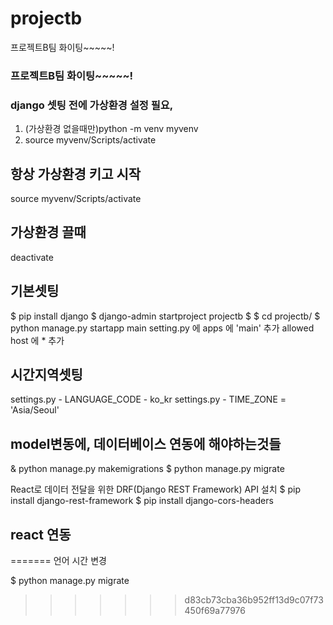 # projectb
프로젝트B팀 화이팅~~~~~!
### 프로젝트B팀 화이팅~~~~~!


### django 셋팅 전에 가상환경 설정 필요, 
1. (가상환경 없을때만)python -m venv myvenv
2. source myvenv/Scripts/activate 

## 항상 가상환경 키고 시작
source myvenv/Scripts/activate 
## 가상환경 끌때
deactivate
## 기본셋팅
$ pip install django
$ django-admin startproject projectb
$ $ cd projectb/
$ python manage.py startapp main
setting.py 에 apps 에 'main' 추가
allowed host 에 * 추가

## 시간지역셋팅
settings.py - LANGUAGE_CODE - ko_kr
settings.py - TIME_ZONE = 'Asia/Seoul'

## model변동에, 데이터베이스 연동에 해야하는것들
& python manage.py makemigrations
$ python manage.py migrate

 React로 데이터 전달을 위한 DRF(Django REST Framework) API 설치
$ pip install django-rest-framework
$ pip install django-cors-headers

## react 연동
=======
언어 시간 변경

$ python manage.py migrate

>>>>>>> d83cb73cba36b952ff13d9c07f73450f69a77976
